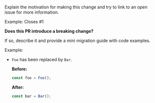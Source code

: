 
Explain the motivation for making this change and try to link to an open issue for more information.

Example: Closes #1

**Does this PR introduce a breaking change?**

If so, describe it and provide a mini migration guide with code examples.

Example:
- `Foo` has been replaced by `Bar`.

  **Before:**
  ```js
  const foo = Foo();
  ```
  **After:**
  ```js
  const bar = Bar();
  ```
  
<!-- For new features, components, APIs use `next` branch as target. For bugfixes PR could be targeted to `master` directly -->
